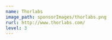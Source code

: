 ```yaml
---
name: Thorlabs
image_path: sponsorImages/thorlabs.png
rurl: http://www.thorlabs.com/
level: 3
---
```


